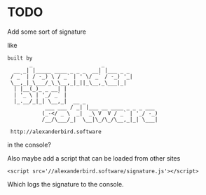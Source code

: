 # TODO

Add some sort of signature

like



    built by
           _                      _
      __ _| |_____ ____ _ _ _  __| |___ _ _
     / _` | / -_) \ / _` | ' \/ _` / -_) '_|
     \__,_|_\___/_\_\__,_|_||_\__,_\___|_|
      | |__(_)_ _ __| |
      | '_ \ | '_/ _` |
      |_.__/_|_| \__,_|  __ _
                ___ ___ / _| |___ __ ____ _ _ _ ___
               (_-</ _ \  _|  _\ V  V / _` | '_/ -_)
               /__/\___/_|  \__|\_/\_/\__,_|_| \___|
              
     http://alexanderbird.software


in the console?

Also maybe add a script that can be loaded from other sites

    <script src='//alexanderbird.software/signature.js'></script>

Which logs the signature to the console.
